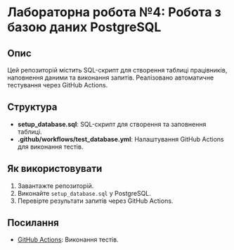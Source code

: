 
# Лабораторна робота №4: Робота з базою даних PostgreSQL

## Опис
Цей репозиторій містить SQL-скрипт для створення таблиці працівників, наповнення даними та виконання запитів. 
Реалізовано автоматичне тестування через GitHub Actions.

## Структура
- **setup_database.sql**: SQL-скрипт для створення та заповнення таблиці.
- **.github/workflows/test_database.yml**: Налаштування GitHub Actions для виконання тестів.

## Як використовувати
1. Завантажте репозиторій.
2. Виконайте `setup_database.sql` у PostgreSQL.
3. Перевірте результати запитів через GitHub Actions.

## Посилання
- [GitHub Actions](https://github.com/): Виконання тестів.
